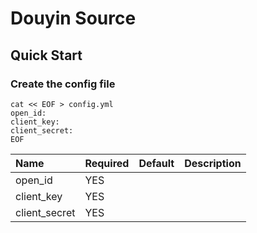 # Douyin Source

## Quick Start

### Create the config file

```shell
cat << EOF > config.yml
open_id:
client_key:
client_secret:
EOF
```


| Name          | Required                           | Default | Description |
|:--------------|:-----------------------------------|:--------|:------------|
| open_id       | YES                                |         |             |
| client_key    | YES                                |         |             |
| client_secret | YES                                |         |             |
